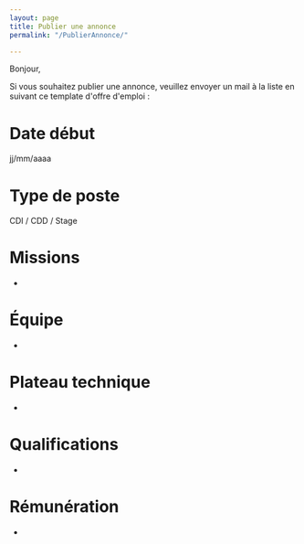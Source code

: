 ```yaml
---
layout: page
title: Publier une annonce
permalink: "/PublierAnnonce/"

---
```

Bonjour,

Si vous souhaitez publier une annonce, veuillez envoyer un mail à la liste en suivant ce template d'offre d'emploi :

# Date début

jj/mm/aaaa

# Type de poste

CDI / CDD / Stage

# Missions

* 

# Équipe

* 

# Plateau technique

* 

# Qualifications

* 

# Rémunération

* 